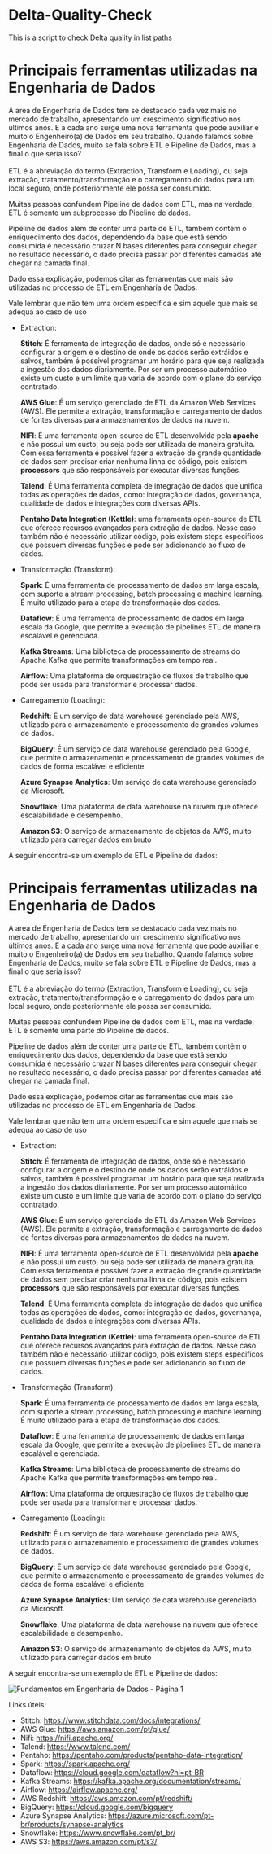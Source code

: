 # Delta-Quality-Check
This is a script to check Delta quality in list paths

# Principais ferramentas utilizadas na Engenharia de Dados

A area de Engenharia de Dados tem se destacado cada vez mais no mercado de trabalho, apresentando um crescimento significativo nos últimos anos. E a cada ano surge uma nova ferramenta que pode auxiliar e muito o Engenheiro(a) de Dados em seu trabalho.
Quando falamos sobre Engenharia de Dados, muito se fala sobre ETL e Pipeline de Dados, mas a final o que seria isso? <br><br>
ETL é a abreviação do termo (Extraction, Transform e Loading), ou seja extração, tratamento/transformação e o carregamento do dados para um local seguro, onde posteriormente ele possa ser consumido.

Muitas pessoas confundem Pipeline de dados com ETL, mas na verdade, ETL é somente um subprocesso do Pipeline de dados.

Pipeline de dados além de conter uma parte de ETL, também contém o enriquecimento dos dados, dependendo da base que está sendo consumida é necessário cruzar N bases diferentes para conseguir chegar no resultado necessário, o dado precisa passar por diferentes camadas até chegar na camada final.

Dado essa explicação, podemos citar as ferramentas que mais são utilizadas no processo de ETL em Engenharia de Dados.

Vale lembrar que não tem uma ordem especifica e sim aquele que mais se adequa ao caso de uso

* Extraction:

    **Stitch**: É ferramenta de integração de dados, onde só é necessário configurar a origem e o destino de onde os dados serão extráidos e salvos, também é possível programar um horário para que seja realizada a ingestão dos dados diariamente. Por ser um processo automático existe um custo e um limite que varia de acordo com o plano do serviço contratado.

    **AWS Glue**: É um serviço gerenciado de ETL da Amazon Web Services (AWS). Ele permite a extração, transformação e carregamento de dados de fontes diversas para armazenamentos de dados na nuvem.

    **NIFI**: É uma ferramenta open-source de ETL desenvolvida pela **apache** e não possui um custo, ou seja pode ser utilizada de maneira gratuita. Com essa ferramenta é possível fazer a extração de grande quantidade de dados sem precisar criar nenhuma linha de código, pois existem **processors** que são responsáveis por executar diversas funções.

    **Talend**: É Uma ferramenta completa de integração de dados que unifica todas as operações de dados, como: integração de dados, governança, qualidade de dados e integrações com diversas APIs.

    **Pentaho Data Integration (Kettle)**: uma ferramenta open-source de ETL que oferece recursos avançados para extração de dados. Nesse caso também não é necessário utilizar código, pois existem steps especificos que possuem diversas funções e pode ser adicionando ao fluxo de dados.

* Transformação (Transform):

    **Spark**: É uma ferramenta de processamento de dados em larga escala, com suporte a stream processing, batch processing e machine learning. É muito utilizado para a etapa de transformação dos dados.
    
    **Dataflow**: É uma ferramenta de processamento de dados em larga escala da Google, que permite a execução de pipelines ETL de maneira escalável e gerenciada.

    **Kafka Streams**: Uma biblioteca de processamento de streams do Apache Kafka que permite transformações em tempo real.

    **Airflow**: Uma plataforma de orquestração de fluxos de trabalho que pode ser usada para transformar e processar dados.

* Carregamento (Loading):

    **Redshift**: É um serviço de data warehouse gerenciado pela AWS, utilizado para o armazenamento e processamento de grandes volumes de dados.

    **BigQuery**: É um serviço de data warehouse gerenciado pela Google, que permite o armazenamento e processamento de grandes volumes de dados de forma escalável e eficiente.

    **Azure Synapse Analytics**: Um serviço de data warehouse gerenciado da Microsoft.

    **Snowflake**: Uma plataforma de data warehouse na nuvem que oferece escalabilidade e desempenho.
    
    **Amazon S3**: O serviço de armazenamento de objetos da AWS, muito utilizado para carregar dados em bruto

A seguir encontra-se um exemplo de ETL e Pipeline de dados:

# Principais ferramentas utilizadas na Engenharia de Dados

A area de Engenharia de Dados tem se destacado cada vez mais no mercado de trabalho, apresentando um crescimento significativo nos últimos anos. E a cada ano surge uma nova ferramenta que pode auxiliar e muito o Engenheiro(a) de Dados em seu trabalho.
Quando falamos sobre Engenharia de Dados, muito se fala sobre ETL e Pipeline de Dados, mas a final o que seria isso? <br><br>
ETL é a abreviação do termo (Extraction, Transform e Loading), ou seja extração, tratamento/transformação e o carregamento do dados para um local seguro, onde posteriormente ele possa ser consumido.

Muitas pessoas confundem Pipeline de dados com ETL, mas na verdade, ETL é somente uma parte do Pipeline de dados.

Pipeline de dados além de conter uma parte de ETL, também contém o enriquecimento dos dados, dependendo da base que está sendo consumida é necessário cruzar N bases diferentes para conseguir chegar no resultado necessário, o dado precisa passar por diferentes camadas até chegar na camada final.

Dado essa explicação, podemos citar as ferramentas que mais são utilizadas no processo de ETL em Engenharia de Dados.

Vale lembrar que não tem uma ordem especifica e sim aquele que mais se adequa ao caso de uso

* Extraction:

    **Stitch**: É ferramenta de integração de dados, onde só é necessário configurar a origem e o destino de onde os dados serão extráidos e salvos, também é possível programar um horário para que seja realizada a ingestão dos dados diariamente. Por ser um processo automático existe um custo e um limite que varia de acordo com o plano do serviço contratado.

    **AWS Glue**: É um serviço gerenciado de ETL da Amazon Web Services (AWS). Ele permite a extração, transformação e carregamento de dados de fontes diversas para armazenamentos de dados na nuvem.

    **NIFI**: É uma ferramenta open-source de ETL desenvolvida pela **apache** e não possui um custo, ou seja pode ser utilizada de maneira gratuita. Com essa ferramenta é possível fazer a extração de grande quantidade de dados sem precisar criar nenhuma linha de código, pois existem **processors** que são responsáveis por executar diversas funções.

    **Talend**: É Uma ferramenta completa de integração de dados que unifica todas as operações de dados, como: integração de dados, governança, qualidade de dados e integrações com diversas APIs.

    **Pentaho Data Integration (Kettle)**: uma ferramenta open-source de ETL que oferece recursos avançados para extração de dados. Nesse caso também não é necessário utilizar código, pois existem steps especificos que possuem diversas funções e pode ser adicionando ao fluxo de dados.

* Transformação (Transform):

    **Spark**: É uma ferramenta de processamento de dados em larga escala, com suporte a stream processing, batch processing e machine learning. É muito utilizado para a etapa de transformação dos dados.
    
    **Dataflow**: É uma ferramenta de processamento de dados em larga escala da Google, que permite a execução de pipelines ETL de maneira escalável e gerenciada.

    **Kafka Streams**: Uma biblioteca de processamento de streams do Apache Kafka que permite transformações em tempo real.

    **Airflow**: Uma plataforma de orquestração de fluxos de trabalho que pode ser usada para transformar e processar dados.

* Carregamento (Loading):

    **Redshift**: É um serviço de data warehouse gerenciado pela AWS, utilizado para o armazenamento e processamento de grandes volumes de dados.

    **BigQuery**: É um serviço de data warehouse gerenciado pela Google, que permite o armazenamento e processamento de grandes volumes de dados de forma escalável e eficiente.

    **Azure Synapse Analytics**: Um serviço de data warehouse gerenciado da Microsoft.

    **Snowflake**: Uma plataforma de data warehouse na nuvem que oferece escalabilidade e desempenho.
    
    **Amazon S3**: O serviço de armazenamento de objetos da AWS, muito utilizado para carregar dados em bruto

A seguir encontra-se um exemplo de ETL e Pipeline de dados:

![Fundamentos em Engenharia de Dados - Página 1](https://github.com/user-attachments/assets/f730797f-9130-40db-a80e-851a0ab8c437)

Links úteis:

- Stitch: https://www.stitchdata.com/docs/integrations/
- AWS Glue: https://aws.amazon.com/pt/glue/
- Nifi: https://nifi.apache.org/
- Talend: https://www.talend.com/
- Pentaho: https://pentaho.com/products/pentaho-data-integration/
- Spark: https://spark.apache.org/
- Dataflow: https://cloud.google.com/dataflow?hl=pt-BR
- Kafka Streams: https://kafka.apache.org/documentation/streams/
- Airflow: https://airflow.apache.org/
- AWS Redshift: https://aws.amazon.com/pt/redshift/
- BigQuery: https://cloud.google.com/bigquery
- Azure Synapse Analytics: https://azure.microsoft.com/pt-br/products/synapse-analytics
- Snowflake: https://www.snowflake.com/pt_br/
- AWS S3: https://aws.amazon.com/pt/s3/
